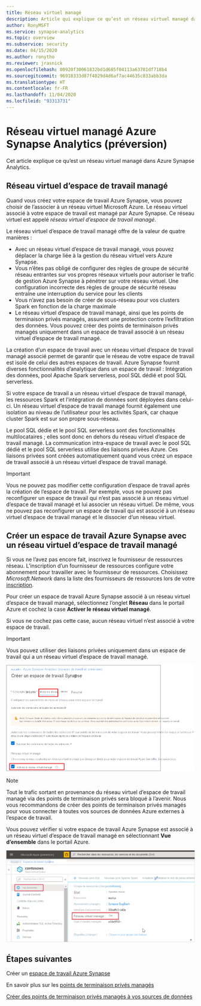 ```yaml
---
title: Réseau virtuel managé
description: Article qui explique ce qu’est un réseau virtuel managé dans Azure Synapse Analytics.
author: RonyMSFT
ms.service: synapse-analytics
ms.topic: overview
ms.subservice: security
ms.date: 04/15/2020
ms.author: ronytho
ms.reviewer: jrasnick
ms.openlocfilehash: 00920f30061832bd1d685f04113a63781df718b4
ms.sourcegitcommit: 96918333d87f4029d4d6af7ac44635c833abb3da
ms.translationtype: HT
ms.contentlocale: fr-FR
ms.lasthandoff: 11/04/2020
ms.locfileid: "93313731"
---
```

# <a name="azure-synapse-analytics-managed-virtual-network-preview"></a>Réseau virtuel managé Azure Synapse Analytics (préversion)

Cet article explique ce qu’est un réseau virtuel managé dans Azure Synapse Analytics.

## <a name="managed-workspace-virtual-network"></a>Réseau virtuel d’espace de travail managé

Quand vous créez votre espace de travail Azure Synapse, vous pouvez choisir de l’associer à un réseau virtuel Microsoft Azure. Le réseau virtuel associé à votre espace de travail est managé par Azure Synapse. Ce réseau virtuel est appelé *réseau virtuel d’espace de travail managé*.

Le réseau virtuel d’espace de travail managé offre de la valeur de quatre manières :

- Avec un réseau virtuel d’espace de travail managé, vous pouvez déplacer la charge liée à la gestion du réseau virtuel vers Azure Synapse.
- Vous n’êtes pas obligé de configurer des règles de groupe de sécurité réseau entrantes sur vos propres réseaux virtuels pour autoriser le trafic de gestion Azure Synapse à pénétrer sur votre réseau virtuel. Une configuration incorrecte des règles de groupe de sécurité réseau entraîne une interruption du service pour les clients
- Vous n’avez pas besoin de créer de sous-réseau pour vos clusters Spark en fonction de la charge maximale
- Le réseau virtuel d’espace de travail managé, ainsi que les points de terminaison privés managés, assurent une protection contre l’exfiltration des données. Vous pouvez créer des points de terminaison privés managés uniquement dans un espace de travail associé à un réseau virtuel d’espace de travail managé.

La création d’un espace de travail avec un réseau virtuel d’espace de travail managé associé permet de garantir que le réseau de votre espace de travail est isolé de celui des autres espaces de travail. Azure Synapse fournit diverses fonctionnalités d’analytique dans un espace de travail : Intégration des données, pool Apache Spark serverless, pool SQL dédié et pool SQL serverless.

Si votre espace de travail a un réseau virtuel d’espace de travail managé, les ressources Spark et l’intégration de données sont déployées dans celui-ci. Un réseau virtuel d’espace de travail managé fournit également une isolation au niveau de l’utilisateur pour les activités Spark, car chaque cluster Spark est sur son propre sous-réseau.

Le pool SQL dédie et le pool SQL serverless sont des fonctionnalités multilocataires ; elles sont donc en dehors du réseau virtuel d’espace de travail managé. La communication intra-espace de travail avec le pool SQL dédié et le pool SQL serverless utilise des liaisons privées Azure. Ces liaisons privées sont créées automatiquement quand vous créez un espace de travail associé à un réseau virtuel d’espace de travail managé.

>[!IMPORTANT]
>Vous ne pouvez pas modifier cette configuration d’espace de travail après la création de l’espace de travail. Par exemple, vous ne pouvez pas reconfigurer un espace de travail qui n’est pas associé à un réseau virtuel d’espace de travail managé et lui associer un réseau virtuel. De même, vous ne pouvez pas reconfigurer un espace de travail qui est associé à un réseau virtuel d’espace de travail managé et le dissocier d’un réseau virtuel.

## <a name="create-an-azure-synapse-workspace-with-a-managed-workspace-virtual-network"></a>Créer un espace de travail Azure Synapse avec un réseau virtuel d’espace de travail managé

Si vous ne l’avez pas encore fait, inscrivez le fournisseur de ressources réseau. L’inscription d’un fournisseur de ressources configure votre abonnement pour travailler avec le fournisseur de ressources. Choisissez *Microsoft.Network* dans la liste des fournisseurs de ressources lors de votre [inscription](https://docs.microsoft.com/azure/azure-resource-manager/management/resource-providers-and-types).

Pour créer un espace de travail Azure Synapse associé à un réseau virtuel d’espace de travail managé, sélectionnez l’onglet **Réseau** dans le portail Azure et cochez la case **Activer le réseau virtuel managé**.

Si vous ne cochez pas cette case, aucun réseau virtuel n’est associé à votre espace de travail.

>[!IMPORTANT]
>Vous pouvez utiliser des liaisons privées uniquement dans un espace de travail qui a un réseau virtuel d’espace de travail managé.

![Activer le réseau virtuel d’espace de travail managé](./media/synapse-workspace-managed-vnet/enable-managed-vnet-1.png)

>[!NOTE]
>Tout le trafic sortant en provenance du réseau virtuel d’espace de travail managé via des points de terminaison privés sera bloqué à l’avenir. Nous vous recommandons de créer des points de terminaison privés managés pour vous connecter à toutes vos sources de données Azure externes à l’espace de travail. 

Vous pouvez vérifier si votre espace de travail Azure Synapse est associé à un réseau virtuel d’espace de travail managé en sélectionnant **Vue d’ensemble** dans le portail Azure.

![Vue d’ensemble d’espace de travail dans le portail Azure](./media/synapse-workspace-managed-vnet/enable-managed-vnet-2.png)

## <a name="next-steps"></a>Étapes suivantes

Créer un [espace de travail Azure Synapse](../quickstart-create-workspace.md)

En savoir plus sur les [points de terminaison privés managés](./synapse-workspace-managed-private-endpoints.md)

[Créer des points de terminaison privés managés à vos sources de données](./how-to-create-managed-private-endpoints.md)
